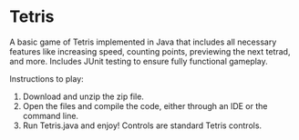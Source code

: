 # Tetris
A basic game of Tetris implemented in Java that includes all necessary features like increasing speed, counting points, previewing the next tetrad, and more. Includes JUnit testing to ensure fully functional gameplay.

Instructions to play: 

1. Download and unzip the zip file. 
2. Open the files and compile the code, either through an IDE or the command line.
3. Run Tetris.java and enjoy! Controls are standard Tetris controls. 



